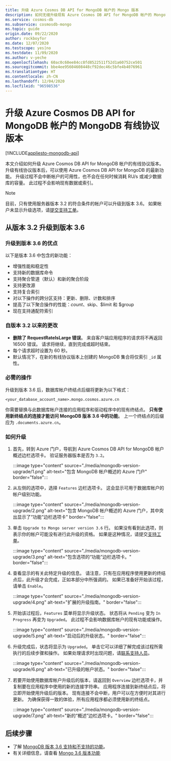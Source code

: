 ```yaml
---
title: 升级 Azure Cosmos DB API for MongoDB 帐户的 Mongo 版本
description: 如何无缝升级现有 Azure Cosmos DB API for MongoDB 帐户的 MongoDB 有线协议版本
ms.service: cosmos-db
ms.subservice: cosmosdb-mongo
ms.topic: guide
origin.date: 09/22/2020
author: rockboyfor
ms.date: 12/07/2020
ms.testscope: yes|no
ms.testdate: 11/09/2020
ms.author: v-yeche
ms.openlocfilehash: 60ac0c60ee84cc8fd8522511f52d1a60752ce501
ms.sourcegitcommit: bbe4ee95604608448cf92dec46c5bfe4b4076961
ms.translationtype: HT
ms.contentlocale: zh-CN
ms.lasthandoff: 12/04/2020
ms.locfileid: "96598536"
---
```

<!--Pending on PM Review for verification-->
# <a name="upgrade-the-mongodb-wire-protocol-version-of-your-azure-cosmos-dbs-api-for-mongodb-account"></a>升级 Azure Cosmos DB API for MongoDB 帐户的 MongoDB 有线协议版本
[!INCLUDE[appliesto-mongodb-api](includes/appliesto-mongodb-api.md)]

本文介绍如何升级 Azure Cosmos DB API for MongoDB 帐户的有线协议版本。 升级有线协议版本后，可以使用 Azure Cosmos DB API for MongoDB 的最新功能。 升级过程不会中断帐户的可用性，也不会在任何时候消耗 RU/s 或减少数据库的容量。 此过程不会影响现有数据或索引。

>[!Note]
> 目前，只有使用服务器版本 3.2 的符合条件的帐户可以升级到版本 3.6。 如果帐户未显示升级选项，请[提交支持工单](https://support.azure.cn/support/support-azure/)。

## <a name="upgrading-from-version-32-to-36"></a>从版本 3.2 升级到版本 3.6

### <a name="benefits-of-upgrading-to-version-36"></a>升级到版本 3.6 的优点

以下是版本 3.6 中包含的新功能：
- 增强性能和稳定性
- 支持新的数据库命令
- 支持聚合管道（默认）和新的聚合阶段
- 支持更改源
- 支持复合索引
- 对以下操作的跨分区支持：更新、删除、计数和排序
- 提高了以下聚合操作的性能：$count、$skip、$limit 和 $group
- 现在支持通配符索引

### <a name="changes-from-version-32"></a>自版本 3.2 以来的更改

- **删除了 RequestRateIsLarge 错误**。 来自客户端应用程序的请求将不再返回 16500 错误。 请求将继续，直到完成或超时结束。
- 每个请求超时设置为 60 秒。
- 默认情况下，在新的有线协议版本上创建的 MongoDB 集合将仅索引 `_id` 属性。

### <a name="action-required"></a>必需的操作

升级到版本 3.6 后，数据库帐户终结点后缀将更新为以下格式：

```
<your_database_account_name>.mongo.cosmos.azure.cn
```

你需要替换与此数据库帐户连接的应用程序和驱动程序中的现有终结点。 **只有使用新终结点的连接才能访问 MongoDB 版本 3.6 中的功能**。 上一个终结点的后缀应为 `.documents.azure.cn`。

<!--Not Available on This endpoint might have slight differences if your account was created in a Sovereign, Government or Restricted Azure Cloud.-->

### <a name="how-to-upgrade"></a>如何升级

1. 首先，转到 Azure 门户，导航到 Azure Cosmos DB API for MongoDB 帐户概述边栏选项卡。 验证服务器版本是否为 `3.2`。 

    :::image type="content" source="./media/mongodb-version-upgrade/1.png" alt-text="包含 MongoDB 帐户概述的 Azure 门户" border="false":::

2. 从左侧的选项中，选择 `Features` 边栏选项卡。 这会显示可用于数据库帐户的帐户级别功能。

    :::image type="content" source="./media/mongodb-version-upgrade/2.png" alt-text="包含 MongoDB 帐户概述的 Azure 门户，其中突出显示了“功能”边栏选项卡" border="false":::

3. 单击 `Upgrade to Mongo server version 3.6` 行。 如果没有看到此选项，则表示你的帐户可能没有进行此升级的资格。 如果是这种情况，请提交[支持工单](https://support.azure.cn/support/support-azure/)。

    :::image type="content" source="./media/mongodb-version-upgrade/3.png" alt-text="包含选项的“功能”边栏选项卡。" border="false":::

4. 查看显示的有关此特定升级的信息。 请注意，只有在应用程序使用更新的终结点后，此升级才会完成，正如本部分中所强调的。 如果已准备好开始该过程，请单击 `Enable`。

    :::image type="content" source="./media/mongodb-version-upgrade/4.png" alt-text="扩展的升级指南。" border="false":::

5. 开始该过程后，`Features` 菜单将显示升级状态。 状态将从 `Pending` 变为 `In Progress` 再变为 `Upgraded`。 此过程不会影响数据库帐户的现有功能或操作。

    :::image type="content" source="./media/mongodb-version-upgrade/5.png" alt-text="启动后的升级状态。" border="false":::

6. 升级完成后，状态将显示为 `Upgraded`。 单击它可以详细了解完成该过程所需执行的后续步骤和操作。 如果处理请求时出现问题，请[联系支持人员](https://support.azure.cn/support/support-azure/)。

    :::image type="content" source="./media/mongodb-version-upgrade/6.png" alt-text="已升级的帐户状态。" border="false":::

7. 若要开始使用数据库帐户升级后的版本，请返回到 `Overview` 边栏选项卡，并复制要在应用程序中使用的新的连接字符串。 应用程序连接到新终结点后，将立即开始使用升级后的版本。 现有连接不会中断，用户可以在方便时对其进行更新。 为确保获得一致的体验，所有应用程序都必须使用新的终结点。

    :::image type="content" source="./media/mongodb-version-upgrade/7.png" alt-text="新的“概述”边栏选项卡。" border="false":::

## <a name="next-steps"></a>后续步骤

- 了解 [MongoDB 版本 3.6 支持和不支持的功能](mongodb-feature-support-36.md)。
- 有关详细信息，请查看 [Mongo 3.6 版本功能](https://devblogs.microsoft.com/cosmosdb/azure-cosmos-dbs-api-for-mongodb-now-supports-server-version-3-6/)

<!-- Update_Description: update meta properties, wording update, update link -->